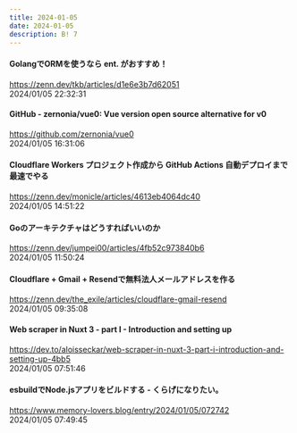```yaml
---
title: 2024-01-05
date: 2024-01-05
description: B! 7
---
```


#### GolangでORMを使うなら ent. がおすすめ！
https://zenn.dev/tkb/articles/d1e6e3b7d62051<br>
2024/01/05 22:32:31<br>


#### GitHub - zernonia/vue0: Vue version open source alternative for v0
https://github.com/zernonia/vue0<br>
2024/01/05 16:31:06<br>


#### Cloudflare Workers プロジェクト作成から GitHub Actions 自動デプロイまで最速でやる
https://zenn.dev/monicle/articles/4613eb4064dc40<br>
2024/01/05 14:51:22<br>


#### Goのアーキテクチャはどうすればいいのか
https://zenn.dev/jumpei00/articles/4fb52c973840b6<br>
2024/01/05 11:50:24<br>


#### Cloudflare + Gmail + Resendで無料法人メールアドレスを作る
https://zenn.dev/the_exile/articles/cloudflare-gmail-resend<br>
2024/01/05 09:35:08<br>


#### Web scraper in Nuxt 3 - part I - Introduction and setting up
https://dev.to/aloisseckar/web-scraper-in-nuxt-3-part-i-introduction-and-setting-up-4bb5<br>
2024/01/05 07:51:46<br>


#### esbuildでNode.jsアプリをビルドする - くらげになりたい。
https://www.memory-lovers.blog/entry/2024/01/05/072742<br>
2024/01/05 07:49:45<br>


